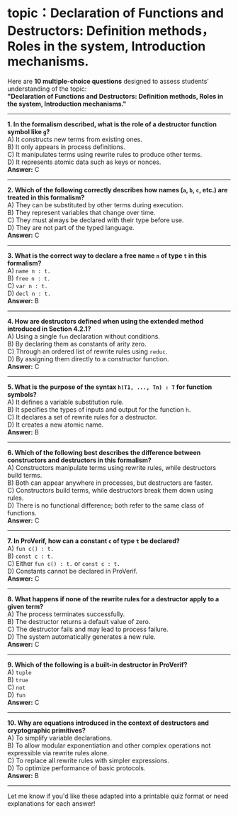 # topic：Declaration of Functions and Destructors: Definition methods，Roles in the system, Introduction mechanisms.

Here are **10 multiple-choice questions** designed to assess students' understanding of the topic:  
**"Declaration of Functions and Destructors: Definition methods, Roles in the system, Introduction mechanisms."**

---

**1. In the formalism described, what is the role of a destructor function symbol like `g`?**  
A) It constructs new terms from existing ones.  
B) It only appears in process definitions.  
C) It manipulates terms using rewrite rules to produce other terms.  
D) It represents atomic data such as keys or nonces.  
**Answer:** C

---

**2. Which of the following correctly describes how names (`a`, `b`, `c`, etc.) are treated in this formalism?**  
A) They can be substituted by other terms during execution.  
B) They represent variables that change over time.  
C) They must always be declared with their type before use.  
D) They are not part of the typed language.  
**Answer:** C

---

**3. What is the correct way to declare a free name `n` of type `t` in this formalism?**  
A) `name n : t.`  
B) `free n : t.`  
C) `var n : t.`  
D) `decl n : t.`  
**Answer:** B

---

**4. How are destructors defined when using the extended method introduced in Section 4.2.1?**  
A) Using a single `fun` declaration without conditions.  
B) By declaring them as constants of arity zero.  
C) Through an ordered list of rewrite rules using `reduc`.  
D) By assigning them directly to a constructor function.  
**Answer:** C

---

**5. What is the purpose of the syntax `h(T1, ..., Tn) : T` for function symbols?**  
A) It defines a variable substitution rule.  
B) It specifies the types of inputs and output for the function `h`.  
C) It declares a set of rewrite rules for a destructor.  
D) It creates a new atomic name.  
**Answer:** B

---

**6. Which of the following best describes the difference between constructors and destructors in this formalism?**  
A) Constructors manipulate terms using rewrite rules, while destructors build terms.  
B) Both can appear anywhere in processes, but destructors are faster.  
C) Constructors build terms, while destructors break them down using rules.  
D) There is no functional difference; both refer to the same class of functions.  
**Answer:** C

---

**7. In ProVerif, how can a constant `c` of type `t` be declared?**  
A) `fun c() : t.`  
B) `const c : t.`  
C) Either `fun c() : t.` or `const c : t.`  
D) Constants cannot be declared in ProVerif.  
**Answer:** C

---

**8. What happens if none of the rewrite rules for a destructor apply to a given term?**  
A) The process terminates successfully.  
B) The destructor returns a default value of zero.  
C) The destructor fails and may lead to process failure.  
D) The system automatically generates a new rule.  
**Answer:** C

---

**9. Which of the following is a built-in destructor in ProVerif?**  
A) `tuple`  
B) `true`  
C) `not`  
D) `fun`  
**Answer:** C

---

**10. Why are equations introduced in the context of destructors and cryptographic primitives?**  
A) To simplify variable declarations.  
B) To allow modular exponentiation and other complex operations not expressible via rewrite rules alone.  
C) To replace all rewrite rules with simpler expressions.  
D) To optimize performance of basic protocols.  
**Answer:** B

--- 

Let me know if you'd like these adapted into a printable quiz format or need explanations for each answer!